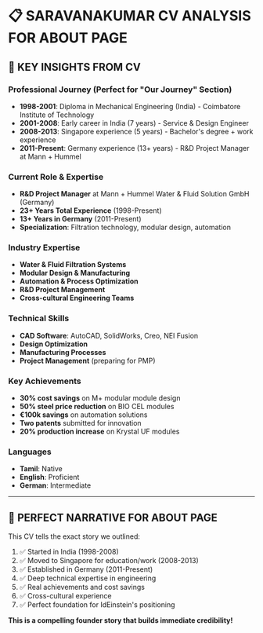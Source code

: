 # 📋 SARAVANAKUMAR CV ANALYSIS FOR ABOUT PAGE

## 🎯 KEY INSIGHTS FROM CV

### **Professional Journey (Perfect for "Our Journey" Section)**

- **1998-2001**: Diploma in Mechanical Engineering (India) - Coimbatore Institute of Technology
- **2001-2008**: Early career in India (7 years) - Service & Design Engineer
- **2008-2013**: Singapore experience (5 years) - Bachelor's degree + work experience
- **2011-Present**: Germany experience (13+ years) - R&D Project Manager at Mann + Hummel

### **Current Role & Expertise**

- **R&D Project Manager** at Mann + Hummel Water & Fluid Solution GmbH (Germany)
- **23+ Years Total Experience** (1998-Present)
- **13+ Years in Germany** (2011-Present)
- **Specialization**: Filtration technology, modular design, automation

### **Industry Expertise**

- **Water & Fluid Filtration Systems**
- **Modular Design & Manufacturing**
- **Automation & Process Optimization**
- **R&D Project Management**
- **Cross-cultural Engineering Teams**

### **Technical Skills**

- **CAD Software**: AutoCAD, SolidWorks, Creo, NEI Fusion
- **Design Optimization**
- **Manufacturing Processes**
- **Project Management** (preparing for PMP)

### **Key Achievements**

- **30% cost savings** on M+ modular module design
- **50% steel price reduction** on BIO CEL modules
- **€100k savings** on automation solutions
- **Two patents** submitted for innovation
- **20% production increase** on Krystal UF modules

### **Languages**

- **Tamil**: Native
- **English**: Proficient
- **German**: Intermediate

---

## 🚀 PERFECT NARRATIVE FOR ABOUT PAGE

This CV tells the exact story we outlined:

1. ✅ Started in India (1998-2008)
2. ✅ Moved to Singapore for education/work (2008-2013)
3. ✅ Established in Germany (2011-Present)
4. ✅ Deep technical expertise in engineering
5. ✅ Real achievements and cost savings
6. ✅ Cross-cultural experience
7. ✅ Perfect foundation for IdEinstein's positioning

**This is a compelling founder story that builds immediate credibility!**
